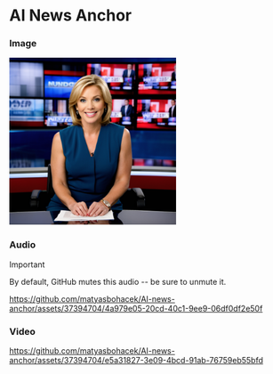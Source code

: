 # AI News Anchor

### Image

<img src='image.png' width="300">

### Audio

> [!IMPORTANT]
> By default, GitHub mutes this audio -- be sure to unmute it.

https://github.com/matyasbohacek/AI-news-anchor/assets/37394704/4a979e05-20cd-40c1-9ee9-06df0df2e50f

### Video

https://github.com/matyasbohacek/AI-news-anchor/assets/37394704/e5a31827-3e09-4bcd-91ab-76759eb55bfd
